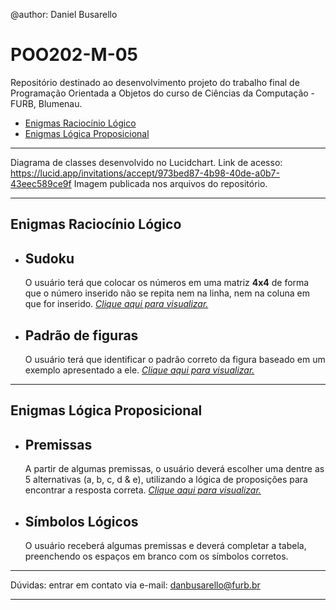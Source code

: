 @author: Daniel Busarello

# POO202-M-05

Repositório destinado ao desenvolvimento projeto do trabalho final de Programação Orientada a Objetos do curso de Ciências da Computação - FURB, Blumenau.

- [Enigmas Raciocínio Lógico](#enigmas_rl) <br>
- [Enigmas Lógica Proposicional](#enigmas_lprop)

---

Diagrama de classes desenvolvido no Lucidchart.
Link de acesso: https://lucid.app/invitations/accept/973bed87-4b98-40de-a0b7-43eec589ce9f
Imagem publicada nos arquivos do repositório.

---

## <a id="enigmas_rl" /> Enigmas Raciocínio Lógico
- <h2>Sudoku</h2> O usuário terá que colocar os números em uma matriz <b>4x4</b> de forma que o número inserido não se repita nem na linha, nem na coluna em que for inserido. <a href="https://github.com/DanielBusarello/POO202-M-05/blob/main/Sudoku.png"><i>Clique aqui para visualizar.</i></a>
- <h2>Padrão de figuras</h2> O usuário terá que identificar o padrão correto da figura baseado em um exemplo apresentado a ele. <a href="https://github.com/DanielBusarello/POO202-M-05/blob/main/Padr%C3%A3o.png"><i>Clique aqui para visualizar.</i></a>
---
## <a id="enigmas_lprop" /> Enigmas Lógica Proposicional
- <h2>Premissas</h2> A partir de algumas premissas, o usuário deverá escolher uma dentre as 5 alternativas (a, b, c, d & e), utilizando a lógica de proposições para encontrar a resposta correta. <a href="https://github.com/DanielBusarello/POO202-M-05/blob/main/Premissas.png"><i>Clique aqui para visualizar.</i></a>
- <h2>Símbolos Lógicos</h2> O usuário receberá algumas premissas e deverá completar a tabela, preenchendo os espaços em branco com os símbolos corretos.

---

Dúvidas: entrar em contato via e-mail: danbusarello@furb.br

---
